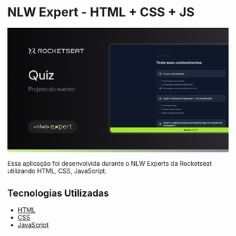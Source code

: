 # NLW Expert - HTML + CSS + JS

<img src=".github/thumbnail.png">

Essa aplicação foi desenvolvida durante o NLW Experts da Rocketseat utilizando HTML, CSS, JavaScript.

## Tecnologias Utilizadas

- [HTML](https://developer.mozilla.org/HTML)
- [CSS](https://developer.mozilla.org/CSS)
- [JavaScript](https://developer.mozilla.org/JavaScript)